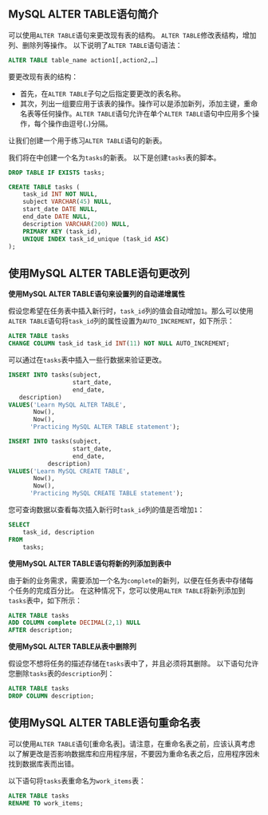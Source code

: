 ## MySQL ALTER TABLE语句简介

可以使用`ALTER TABLE`语句来更改现有表的结构。 `ALTER TABLE`修改表结构，增加列、删除列等操作。 以下说明了`ALTER TABLE`语句语法：

```sql
ALTER TABLE table_name action1[,action2,…]
```

要更改现有表的结构：

- 首先，在`ALTER TABLE`子句之后指定要更改的表名称。
- 其次，列出一组要应用于该表的操作。操作可以是添加新列，添加主键，重命名表等任何操作。`ALTER TABLE`语句允许在单个`ALTER TABLE`语句中应用多个操作，每个操作由逗号(`，`)分隔。

让我们创建一个用于练习`ALTER TABLE`语句的新表。

我们将在中创建一个名为`tasks`的新表。 以下是创建`tasks`表的脚本。

```sql
DROP TABLE IF EXISTS tasks;

CREATE TABLE tasks (
    task_id INT NOT NULL,
    subject VARCHAR(45) NULL,
    start_date DATE NULL,
    end_date DATE NULL,
    description VARCHAR(200) NULL,
    PRIMARY KEY (task_id),
    UNIQUE INDEX task_id_unique (task_id ASC)
);
```

## 使用MySQL ALTER TABLE语句更改列

**使用MySQL ALTER TABLE语句来设置列的自动递增属性**

假设您希望在任务表中插入新行时，`task_id`列的值会自动增加`1`。那么可以使用`ALTER TABLE`语句将`task_id`列的属性设置为`AUTO_INCREMENT`，如下所示：

```sql
ALTER TABLE tasks
CHANGE COLUMN task_id task_id INT(11) NOT NULL AUTO_INCREMENT;
```

可以通过在`tasks`表中插入一些行数据来验证更改。

```sql
INSERT INTO tasks(subject,
                  start_date,
                  end_date,
   description)
VALUES('Learn MySQL ALTER TABLE',
       Now(),
       Now(),
      'Practicing MySQL ALTER TABLE statement');

INSERT INTO tasks(subject,
                  start_date,
                  end_date,
           description)
VALUES('Learn MySQL CREATE TABLE',
       Now(),
       Now(),
      'Practicing MySQL CREATE TABLE statement');
```

您可查询数据以查看每次插入新行时`task_id`列的值是否增加`1`：

```sql
SELECT 
    task_id, description
FROM
    tasks;
```

**使用MySQL ALTER TABLE语句将新的列添加到表中**

由于新的业务需求，需要添加一个名为`complete`的新列，以便在任务表中存储每个任务的完成百分比。 在这种情况下，您可以使用`ALTER TABLE`将新列添加到`tasks`表中，如下所示：

```sql
ALTER TABLE tasks 
ADD COLUMN complete DECIMAL(2,1) NULL
AFTER description;
```

**使用MySQL ALTER TABLE从表中删除列**

假设您不想将任务的描述存储在`tasks`表中了，并且必须将其删除。 以下语句允许您删除`tasks`表的`description`列：

```sql
ALTER TABLE tasks
DROP COLUMN description;
```

## 使用MySQL ALTER TABLE语句重命名表

可以使用`ALTER TABLE`语句[重命名表]。请注意，在重命名表之前，应该认真考虑以了解更改是否影响数据库和应用程序层，不要因为重命名表之后，应用程序因未找到数据库表而出错。

以下语句将`tasks`表重命名为`work_items`表：

```sql
ALTER TABLE tasks
RENAME TO work_items;
```



